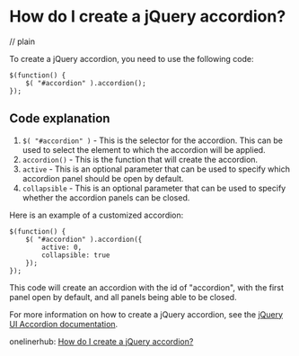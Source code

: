 # How do I create a jQuery accordion?
// plain

To create a jQuery accordion, you need to use the following code:

```
$(function() {
    $( "#accordion" ).accordion();
});
```

## Code explanation


1. `$( "#accordion" )` - This is the selector for the accordion. This can be used to select the element to which the accordion will be applied.
2. `accordion()` - This is the function that will create the accordion.
3. `active` - This is an optional parameter that can be used to specify which accordion panel should be open by default.
4. `collapsible` - This is an optional parameter that can be used to specify whether the accordion panels can be closed.

Here is an example of a customized accordion:

```
$(function() {
    $( "#accordion" ).accordion({
        active: 0,
        collapsible: true
    });
});
```

This code will create an accordion with the id of "accordion", with the first panel open by default, and all panels being able to be closed.

For more information on how to create a jQuery accordion, see the [jQuery UI Accordion documentation](https://api.jqueryui.com/accordion/).

onelinerhub: [How do I create a jQuery accordion?](https://onelinerhub.com/jquery/how-do-i-create-a-jquery-accordion)